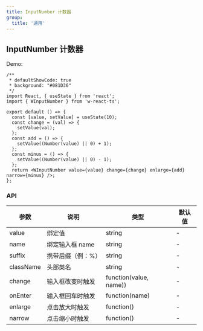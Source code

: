 ```yaml
---
title: InputNumber 计数器
group:
  title: '通用'
---
```


## InputNumber 计数器

Demo:

```tsx
/**
 * defaultShowCode: true
 * background: "#081D36"
 */
import React, { useState } from 'react';
import { WInputNumber } from 'w-react-ts';

export default () => {
  const [value, setValue] = useState(10);
  const change = (val) => {
    setValue(val);
  };
  const add = () => {
    setValue((Number(value) || 0) + 1);
  };
  const minus = () => {
    setValue((Number(value) || 0) - 1);
  };
  return <WInputNumber value={value} change={change} enlarge={add} narrow={minus} />;
};
```

### API

| 参数      | 说明              | 类型                   | 默认值 |
| --------- | ----------------- | ---------------------- | ------ |
| value     | 绑定值            | string                 | -      |
| name      | 绑定输入框 name   | string                 | -      |
| suffix    | 携带后缀（例：%） | string                 | -      |
| className | 头部类名          | string                 | -      |
| change    | 输入框改变时触发  | function(value, name)) | -      |
| onEnter   | 输入框回车时触发  | function(name)         | -      |
| enlarge   | 点击放大时触发    | function()             | -      |
| narrow    | 点击缩小时触发    | function()             | -      |
